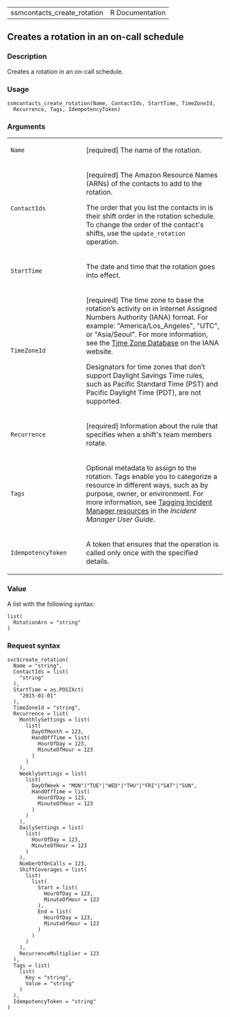 <table style="width: 100%;">
<tbody>
<tr class="odd">
<td>ssmcontacts_create_rotation</td>
<td style="text-align: right;">R Documentation</td>
</tr>
</tbody>
</table>

## Creates a rotation in an on-call schedule

### Description

Creates a rotation in an on-call schedule.

### Usage

    ssmcontacts_create_rotation(Name, ContactIds, StartTime, TimeZoneId,
      Recurrence, Tags, IdempotencyToken)

### Arguments

<table>
<colgroup>
<col style="width: 35%" />
<col style="width: 65%" />
</colgroup>
<tbody>
<tr class="odd">
<td><code id="ssmcontacts_create_rotation_:_Name">Name</code></td>
<td><p>[required] The name of the rotation.</p></td>
</tr>
<tr class="even">
<td><code
id="ssmcontacts_create_rotation_:_ContactIds">ContactIds</code></td>
<td><p>[required] The Amazon Resource Names (ARNs) of the contacts to
add to the rotation.</p>
<p>The order that you list the contacts in is their shift order in the
rotation schedule. To change the order of the contact's shifts, use the
<code>update_rotation</code> operation.</p></td>
</tr>
<tr class="odd">
<td><code
id="ssmcontacts_create_rotation_:_StartTime">StartTime</code></td>
<td><p>The date and time that the rotation goes into effect.</p></td>
</tr>
<tr class="even">
<td><code
id="ssmcontacts_create_rotation_:_TimeZoneId">TimeZoneId</code></td>
<td><p>[required] The time zone to base the rotation’s activity on in
Internet Assigned Numbers Authority (IANA) format. For example:
"America/Los_Angeles", "UTC", or "Asia/Seoul". For more information, see
the <a href="https://www.iana.org/time-zones">Time Zone Database</a> on
the IANA website.</p>
<p>Designators for time zones that don’t support Daylight Savings Time
rules, such as Pacific Standard Time (PST) and Pacific Daylight Time
(PDT), are not supported.</p></td>
</tr>
<tr class="odd">
<td><code
id="ssmcontacts_create_rotation_:_Recurrence">Recurrence</code></td>
<td><p>[required] Information about the rule that specifies when a
shift's team members rotate.</p></td>
</tr>
<tr class="even">
<td><code id="ssmcontacts_create_rotation_:_Tags">Tags</code></td>
<td><p>Optional metadata to assign to the rotation. Tags enable you to
categorize a resource in different ways, such as by purpose, owner, or
environment. For more information, see <a
href="https://docs.aws.amazon.com/incident-manager/latest/userguide/tagging.html">Tagging
Incident Manager resources</a> in the <em>Incident Manager User
Guide</em>.</p></td>
</tr>
<tr class="odd">
<td><code
id="ssmcontacts_create_rotation_:_IdempotencyToken">IdempotencyToken</code></td>
<td><p>A token that ensures that the operation is called only once with
the specified details.</p></td>
</tr>
</tbody>
</table>

### Value

A list with the following syntax:

    list(
      RotationArn = "string"
    )

### Request syntax

    svc$create_rotation(
      Name = "string",
      ContactIds = list(
        "string"
      ),
      StartTime = as.POSIXct(
        "2015-01-01"
      ),
      TimeZoneId = "string",
      Recurrence = list(
        MonthlySettings = list(
          list(
            DayOfMonth = 123,
            HandOffTime = list(
              HourOfDay = 123,
              MinuteOfHour = 123
            )
          )
        ),
        WeeklySettings = list(
          list(
            DayOfWeek = "MON"|"TUE"|"WED"|"THU"|"FRI"|"SAT"|"SUN",
            HandOffTime = list(
              HourOfDay = 123,
              MinuteOfHour = 123
            )
          )
        ),
        DailySettings = list(
          list(
            HourOfDay = 123,
            MinuteOfHour = 123
          )
        ),
        NumberOfOnCalls = 123,
        ShiftCoverages = list(
          list(
            list(
              Start = list(
                HourOfDay = 123,
                MinuteOfHour = 123
              ),
              End = list(
                HourOfDay = 123,
                MinuteOfHour = 123
              )
            )
          )
        ),
        RecurrenceMultiplier = 123
      ),
      Tags = list(
        list(
          Key = "string",
          Value = "string"
        )
      ),
      IdempotencyToken = "string"
    )
